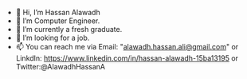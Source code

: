 - 👋 Hi, I’m Hassan Alawadh
- 👀 I’m Computer Engineer.
- 🌱 I’m currently a fresh graduate.
- 💞️ I’m looking for a job.
- 📫 You can reach me via Email: "alawadh.hassan.ali@gmail.com" or LinkdIn: https://www.linkedin.com/in/hassan-alawadh-15ba13195 or Twitter:@AlawadhHassanA

<!---
AlawadhHassanA/AlawadhHassanA is a ✨ special ✨ repository because its `README.md` (this file) appears on your GitHub profile.
You can click the Preview link to take a look at your changes.
--->
